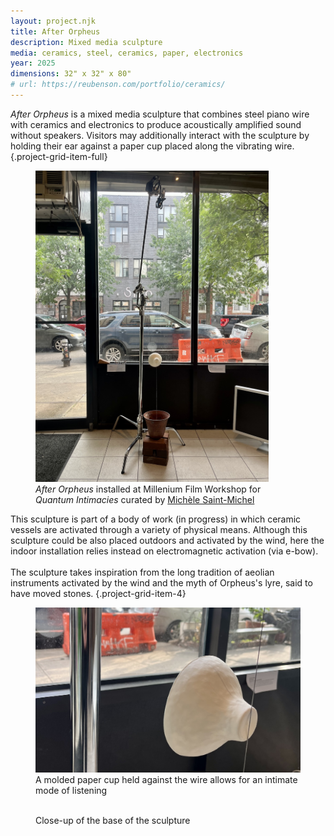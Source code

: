 ```yaml
---
layout: project.njk
title: After Orpheus
description: Mixed media sculpture
media: ceramics, steel, ceramics, paper, electronics
year: 2025
dimensions: 32" x 32" x 80"
# url: https://reubenson.com/portfolio/ceramics/
---
```


_After Orpheus_ is a mixed media sculpture that combines steel piano wire with ceramics and electronics to produce acoustically amplified sound without speakers. Visitors may additionally interact with the sculpture by holding their ear against a paper cup placed along the vibrating wire.
{.project-grid-item-full}

<!-- \ -->
<!-- \ -->

<figure class="project-grid-item-5">
  <img src="/public/after-orpheus/installation.jpg" style="max-width: 88%;" alt="">
  <figcaption style="max-width: 95%;"><em>After Orpheus</em> installed at Millenium Film Workshop for <em>Quantum Intimacies</em> curated by <a href="https://michelesaintmichel.com/" target="_blank">Michèle Saint-Michel</a></figcaption>
</figure>

This sculpture is part of a body of work (in progress) in which ceramic vessels are activated through a variety of physical means. Although this sculpture could be also placed outdoors and activated by the wind, here the indoor installation relies instead on electromagnetic activation (via e-bow).
\
\
The sculpture takes inspiration from the long tradition of aeolian instruments activated by the wind and the myth of Orpheus's lyre, said to have moved stones.
{.project-grid-item-4}

<!-- A pile of bricks, a ceramic bell, and a c-stand frame the physical tension of a long steel wire that quietly sings. With a cup held up against the wire, you can almost hear a willing of stones to dance once more, the ghost of the lyre of Orpheus. -->

<figure class="project-grid-item-2">
  <img src="/public/after-orpheus/cup.jpg" alt="">
  <figcaption>A molded paper cup held against the wire allows for an intimate mode of listening</figcaption>
</figure>

<figure class="project-grid-item-full">
  <img src="/public/after-orpheus/base.jpeg" alt="">
  <figcaption>Close-up of the base of the sculpture</figcaption>
</figure>
<!-- <figure class="project-grid-item-3">
  <img src="/public/after-orpheus/bell.jpg" alt="">
  <figcaption>Installation view of <em>After Orpheus</em> at Millenium Film Workshop</figcaption>
</figure> -->
